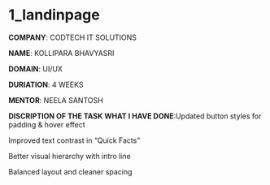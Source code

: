 # 1_landinpage

**COMPANY**: CODTECH IT SOLUTIONS

**NAME**: KOLLIPARA BHAVYASRI

**DOMAIN**: UI/UX

**DURIATION**: 4 WEEKS

**MENTOR**: NEELA SANTOSH

**DISCRIPTION OF THE TASK WHAT I HAVE DONE**:Updated button styles for padding & hover effect

 Improved text contrast in “Quick Facts”

 Better visual hierarchy with intro line

 Balanced layout and cleaner spacing


